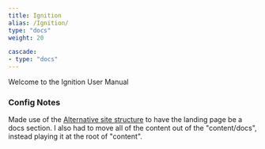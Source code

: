 ```yaml
---
title: Ignition
alias: /Ignition/
type: "docs"
weight: 20

cascade:
- type: "docs"
---
```

Welcome to the Ignition User Manual


### Config Notes
Made use of the [Alternative site structure](https://www.docsy.dev/docs/adding-content/content/#alternative-site-structure) to have the landing page be a docs section. I also had to move all of the content out of the "content/docs", instead playing it at the root of "content". 